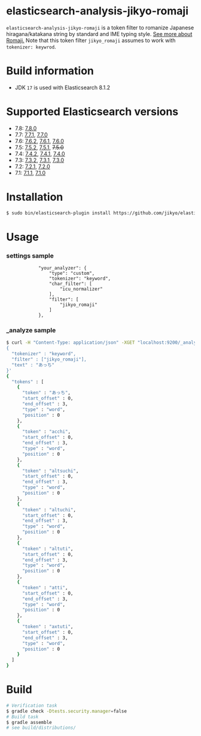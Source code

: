 # elasticsearch-analysis-jikyo-romaji

`elasticsearch-analysis-jikyo-romaji` is a token filter to romanize Japanese hiragana/katakana string by standard and IME typing style.
[See more about Romaji.](https://github.com/jikyo/romaji4j)
Note that this token filter `jikyo_romaji` assumes to work with `tokenizer: keywrod`.

# Build information

- JDK `17` is used with Elasticsearch 8.1.2

# Supported Elasticsearch versions

* 7.8: [7.8.0](https://github.com/jikyo/elasticsearch-analysis-jikyo-romaji/releases/tag/v7.8.0)
* 7.7: [7.7.1](https://github.com/jikyo/elasticsearch-analysis-jikyo-romaji/releases/tag/v7.7.1), [7.7.0](https://github.com/jikyo/elasticsearch-analysis-jikyo-romaji/releases/tag/v7.7.0)
* 7.6: [7.6.2](https://github.com/jikyo/elasticsearch-analysis-jikyo-romaji/releases/tag/v7.6.2), [7.6.1](https://github.com/jikyo/elasticsearch-analysis-jikyo-romaji/releases/tag/v7.6.1), [7.6.0](https://github.com/jikyo/elasticsearch-analysis-jikyo-romaji/releases/tag/v7.6.0)
* 7.5: [7.5.2](https://github.com/jikyo/elasticsearch-analysis-jikyo-romaji/releases/tag/v7.5.2), [7.5.1](https://github.com/jikyo/elasticsearch-analysis-jikyo-romaji/releases/tag/v7.5.1), ~~7.5.0~~
* 7.4: [7.4.2](https://github.com/jikyo/elasticsearch-analysis-jikyo-romaji/releases/tag/v7.4.2), [7.4.1](https://github.com/jikyo/elasticsearch-analysis-jikyo-romaji/releases/tag/v7.4.1), [7.4.0](https://github.com/jikyo/elasticsearch-analysis-jikyo-romaji/releases/tag/v7.4.0)
* 7.3: [7.3.2](https://github.com/jikyo/elasticsearch-analysis-jikyo-romaji/releases/tag/v7.3.2), [7.3.1](https://github.com/jikyo/elasticsearch-analysis-jikyo-romaji/releases/tag/v7.3.1), [7.3.0](https://github.com/jikyo/elasticsearch-analysis-jikyo-romaji/releases/tag/v7.3.0)
* 7.2: [7.2.1](https://github.com/jikyo/elasticsearch-analysis-jikyo-romaji/releases/tag/v7.2.1), [7.2.0](https://github.com/jikyo/elasticsearch-analysis-jikyo-romaji/releases/tag/v7.2.0)
* 7.1: [7.1.1](https://github.com/jikyo/elasticsearch-analysis-jikyo-romaji/releases/tag/v7.1.1), [7.1.0](https://github.com/jikyo/elasticsearch-analysis-jikyo-romaji/releases/tag/v7.1.0)


# Installation

```bash
$ sudo bin/elasticsearch-plugin install https://github.com/jikyo/elasticsearch-analysis-jikyo-romaji/releases/download/v7.8.0/analysis-jikyo-romaji-7.8.0.zip
```


# Usage

### settings sample

```
            "your_analyzer": {
                "type": "custom",
                "tokenizer": "keyword",
                "char_filter": [
                    "icu_normalizer"
                ],
                "filter": [
                    "jikyo_romaji"
                ]
            },
```

### _analyze sample

```bash
$ curl -H "Content-Type: application/json" -XGET "localhost:9200/_analyze?pretty" -d '
{
  "tokenizer" : "keyword",
  "filter" : ["jikyo_romaji"],
  "text" : "あっち"
}'
{
  "tokens" : [
    {
      "token" : "あっち",
      "start_offset" : 0,
      "end_offset" : 3,
      "type" : "word",
      "position" : 0
    },
    {
      "token" : "acchi",
      "start_offset" : 0,
      "end_offset" : 3,
      "type" : "word",
      "position" : 0
    },
    {
      "token" : "altsuchi",
      "start_offset" : 0,
      "end_offset" : 3,
      "type" : "word",
      "position" : 0
    },
    {
      "token" : "altuchi",
      "start_offset" : 0,
      "end_offset" : 3,
      "type" : "word",
      "position" : 0
    },
    {
      "token" : "altuti",
      "start_offset" : 0,
      "end_offset" : 3,
      "type" : "word",
      "position" : 0
    },
    {
      "token" : "atti",
      "start_offset" : 0,
      "end_offset" : 3,
      "type" : "word",
      "position" : 0
    },
    {
      "token" : "axtuti",
      "start_offset" : 0,
      "end_offset" : 3,
      "type" : "word",
      "position" : 0
    }
  ]
}
```

# Build

```bash
# Verification task
$ gradle check -Dtests.security.manager=false
# Build task
$ gradle assemble
# see build/distributions/
```
